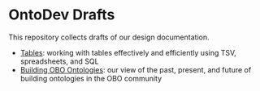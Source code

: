# OntoDev Drafts

This repository collects drafts of our design documentation.

- [Tables](tables/): working with tables effectively and efficiently using TSV, spreadsheets, and SQL
- [Building OBO Ontologies](building-ontologies/): our view of the past, present, and future of building ontologies in the OBO community

